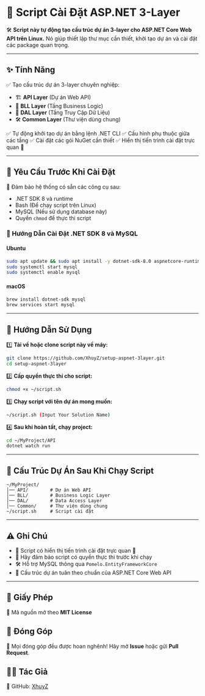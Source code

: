# 🚀 Script Cài Đặt ASP.NET 3-Layer

&#x20;&#x20;

🛠 **Script này tự động tạo cấu trúc dự án 3-layer cho ASP.NET Core Web API trên Linux.**
Nó giúp thiết lập thư mục cần thiết, khởi tạo dự án và cài đặt các package quan trọng.

---

## ✨ Tính Năng

✅ Tạo cấu trúc dự án 3-layer chuyên nghiệp:

- 🏗 **API Layer** (Dự án Web API)
- 🔄 **BLL Layer** (Tầng Business Logic)
- 💾 **DAL Layer** (Tầng Truy Cập Dữ Liệu)
- 🛠 **Common Layer** (Thư viện dùng chung)

✅ Tự động khởi tạo dự án bằng lệnh .NET CLI
✅ Cấu hình phụ thuộc giữa các tầng
✅ Cài đặt các gói NuGet cần thiết
✅ Hiển thị tiến trình cài đặt trực quan 🎯

---

## 📌 Yêu Cầu Trước Khi Cài Đặt

🔹 Đảm bảo hệ thống có sẵn các công cụ sau:

- .NET SDK 8 và runtime
- Bash (Để chạy script trên Linux)
- MySQL (Nếu sử dụng database này)
- Quyền `chmod` để thực thi script

### 🔧 Hướng Dẫn Cài Đặt .NET SDK 8 và MySQL

#### **Ubuntu**

```bash
sudo apt update && sudo apt install -y dotnet-sdk-8.0 aspnetcore-runtime-8.0 mysql-server
sudo systemctl start mysql
sudo systemctl enable mysql
```

#### **macOS**

```bash
brew install dotnet-sdk mysql
brew services start mysql
```

---

## 🚀 Hướng Dẫn Sử Dụng

1️⃣ **Tải về hoặc clone script này về máy:**

```bash
git clone https://github.com/XhuyZ/setup-aspnet-3layer.git
cd setup-aspnet-3layer
```

2️⃣ **Cấp quyền thực thi cho script:**

```bash
chmod +x ~/script.sh
```

3️⃣ **Chạy script với tên dự án mong muốn:**

```bash
~/script.sh (Input Your Solution Name)
```

4️⃣ **Sau khi hoàn tất, chạy project:**

```bash
cd ~/MyProject/API
dotnet watch run
```

---

## 📂 Cấu Trúc Dự Án Sau Khi Chạy Script

```
~/MyProject/
│── API/        # Dự án Web API
│── BLL/        # Business Logic Layer
│── DAL/        # Data Access Layer
│── Common/     # Thư viện dùng chung
~/script.sh     # Script cài đặt
```

---

## ⚠️ Ghi Chú

- 🏁 Script có hiển thị tiến trình cài đặt trực quan 🎯
- 🔐 Hãy đảm bảo script có quyền thực thi trước khi chạy
- 🛠 Hỗ trợ MySQL thông qua `Pomelo.EntityFrameworkCore`
- 📌 Cấu trúc dự án tuân theo chuẩn của ASP.NET Core Web API

---

## 📜 Giấy Phép

📖 Mã nguồn mở theo **MIT License**

## 🤝 Đóng Góp

🚀 Mọi đóng góp đều được hoan nghênh! Hãy mở **Issue** hoặc gửi **Pull Request**.

## 👨‍💻 Tác Giả

🔗 GitHub: [XhuyZ](https://github.com/XhuyZ)

